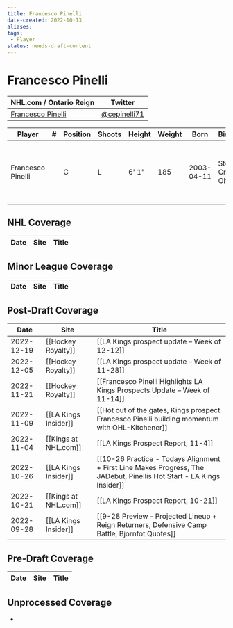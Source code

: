 ```yaml
---
title: Francesco Pinelli
date-created: 2022-10-13
aliases: 
tags:
 - Player
status: needs-draft-content
---
```


# Francesco Pinelli

NHL.com / Ontario Reign | Twitter
-|-
[Francesco Pinelli](https://www.nhl.com/player/francesco-pinelli-8482748) | [@cepinelli71](https://twitter.com/cepinelli71)

Player | \# | Position | Shoots | Height | Weight | Born | Birthplace | Draft 
-|-|-|-|-|-|-|-|-
Francesco Pinelli | | C | L | 6' 1" | 185 | 2003-04-11 | Stoney Creek, ONT, CAN | 2021 LAK, 2nd rd, 10th pk (42nd overall)


## NHL  Coverage
| Date | Site | Title |
| ---- | ---- | ----- |



## Minor League Coverage
| Date | Site | Title |
| ---- | ---- | ----- |



## Post-Draft Coverage
| Date       | Site                 | Title                                                                                                                 |
| ---------- | -------------------- | --------------------------------------------------------------------------------------------------------------------- |
| 2022-12-19 | [[Hockey Royalty]]   | [[LA Kings prospect update – Week of 12-12]]                                                                          |
| 2022-12-05 | [[Hockey Royalty]]   | [[LA Kings prospect update – Week of 11-28]]                                                                          |
| 2022-11-21 | [[Hockey Royalty]]   | [[Francesco Pinelli Highlights LA Kings Prospects Update – Week of 11-14]]                                            |
| 2022-11-09 | [[LA Kings Insider]] | [[Hot out of the gates, Kings prospect Francesco Pinelli building momentum with OHL-Kitchener]]                       |
| 2022-11-04 | [[Kings at NHL.com]] | [[LA Kings Prospect Report, 11-4]]                                                                                    |
| 2022-10-26 | [[LA Kings Insider]] | [[10-26 Practice - Todays Alignment + First Line Makes Progress, The JADebut, Pinellis Hot Start - LA Kings Insider]] |
| 2022-10-21 | [[Kings at NHL.com]] | [[LA Kings Prospect Report, 10-21]]                                                                                   |
| 2022-09-28 | [[LA Kings Insider]] | [[9-28 Preview – Projected Lineup + Reign Returners, Defensive Camp Battle, Bjornfot Quotes]]                         |



## Pre-Draft Coverage
| Date | Site | Title |
| ---- | ---- | ----- |


## Unprocessed Coverage
- 
